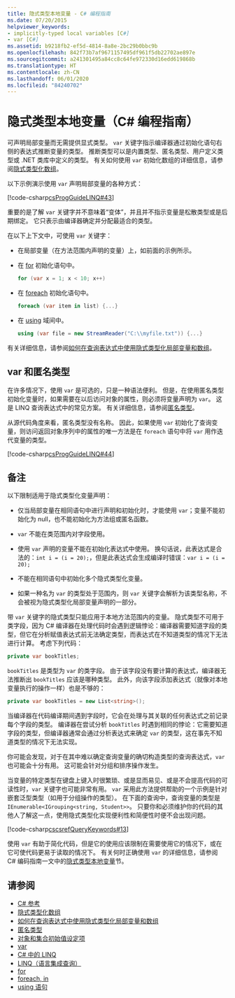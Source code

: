 ```yaml
---
title: 隐式类型本地变量 - C# 编程指南
ms.date: 07/20/2015
helpviewer_keywords:
- implicitly-typed local variables [C#]
- var [C#]
ms.assetid: b9218fb2-ef5d-4814-8a8e-2bc29b0bbc9b
ms.openlocfilehash: 842f73b7af9671157495df961f5db22702ae897e
ms.sourcegitcommit: a241301495a84cc8c64fe972330d16edd619868b
ms.translationtype: HT
ms.contentlocale: zh-CN
ms.lasthandoff: 06/01/2020
ms.locfileid: "84240702"
---
```

# <a name="implicitly-typed-local-variables-c-programming-guide"></a>隐式类型本地变量（C# 编程指南）

可声明局部变量而无需提供显式类型。 `var` 关键字指示编译器通过初始化语句右侧的表达式推断变量的类型。 推断类型可以是内置类型、匿名类型、用户定义类型或 .NET 类库中定义的类型。 有关如何使用 `var` 初始化数组的详细信息，请参阅[隐式类型化数组](../arrays/implicitly-typed-arrays.md)。

以下示例演示使用 `var` 声明局部变量的各种方式：

[!code-csharp[csProgGuideLINQ#43](~/samples/snippets/csharp/VS_Snippets_VBCSharp/csProgGuideLINQ/CS/csRef30LangFeatures_2.cs#43)]

重要的是了解 `var` 关键字并不意味着“变体”，并且并不指示变量是松散类型或是后期绑定。 它只表示由编译器确定并分配最适合的类型。

在以下上下文中，可使用 `var` 关键字：

- 在局部变量（在方法范围内声明的变量）上，如前面的示例所示。

- 在 [for](../../language-reference/keywords/for.md) 初始化语句中。

    ```csharp
    for (var x = 1; x < 10; x++)
    ```

- 在 [foreach](../../language-reference/keywords/foreach-in.md) 初始化语句中。

    ```csharp
    foreach (var item in list) {...}
    ```

- 在 [using](../../language-reference/keywords/using-statement.md) 域间中。

    ```csharp
    using (var file = new StreamReader("C:\\myfile.txt")) {...}
    ```

有关详细信息，请参阅[如何在查询表达式中使用隐式类型化局部变量和数组](how-to-use-implicitly-typed-local-variables-and-arrays-in-a-query-expression.md)。

## <a name="var-and-anonymous-types"></a>var 和匿名类型

在许多情况下，使用 `var` 是可选的，只是一种语法便利。 但是，在使用匿名类型初始化变量时，如果需要在以后访问对象的属性，则必须将变量声明为 `var`。 这是 LINQ 查询表达式中的常见方案。 有关详细信息，请参阅[匿名类型](anonymous-types.md)。

从源代码角度来看，匿名类型没有名称。 因此，如果使用 `var` 初始化了查询变量，则访问返回对象序列中的属性的唯一方法是在 `foreach` 语句中将 `var` 用作迭代变量的类型。

[!code-csharp[csProgGuideLINQ#44](~/samples/snippets/csharp/VS_Snippets_VBCSharp/csProgGuideLINQ/CS/csRef30LangFeatures_2.cs#44)]

## <a name="remarks"></a>备注

以下限制适用于隐式类型化变量声明：

- 仅当局部变量在相同语句中进行声明和初始化时，才能使用 `var`；变量不能初始化为 null，也不能初始化为方法组或匿名函数。

- `var` 不能在类范围内对字段使用。

- 使用 `var` 声明的变量不能在初始化表达式中使用。 换句话说，此表达式是合法的：`int i = (i = 20);`，但是此表达式会生成编译时错误：`var i = (i = 20);`

- 不能在相同语句中初始化多个隐式类型化变量。

- 如果一种名为 `var` 的类型处于范围内，则 `var` 关键字会解析为该类型名称，不会被视为隐式类型化局部变量声明的一部分。

带 `var` 关键字的隐式类型只能应用于本地方法范围内的变量。 隐式类型不可用于类字段，因为 C# 编译器在处理代码时会遇到逻辑悖论：编译器需要知道字段的类型，但它在分析赋值表达式前无法确定类型，而表达式在不知道类型的情况下无法进行计算。 考虑下列代码：

```csharp
private var bookTitles;
```

`bookTitles` 是类型为 `var` 的类字段。 由于该字段没有要计算的表达式，编译器无法推断出 `bookTitles` 应该是哪种类型。 此外，向该字段添加表达式（就像对本地变量执行的操作一样）也是不够的：

```csharp
private var bookTitles = new List<string>();
```

当编译器在代码编译期间遇到字段时，它会在处理与其关联的任何表达式之前记录每个字段的类型。 编译器在尝试分析 `bookTitles` 时遇到相同的悖论：它需要知道字段的类型，但编译器通常会通过分析表达式来确定 `var` 的类型，这在事先不知道类型的情况下无法实现。

你可能会发现，对于在其中难以确定查询变量的确切构造类型的查询表达式，`var` 也可能会十分有用。 这可能会针对分组和排序操作发生。

当变量的特定类型在键盘上键入时很繁琐、或是显而易见、或是不会提高代码的可读性时，`var` 关键字也可能非常有用。 `var` 采用此方法提供帮助的一个示例是针对嵌套泛型类型（如用于分组操作的类型）。 在下面的查询中，查询变量的类型是 `IEnumerable<IGrouping<string, Student>>`。 只要你和必须维护你的代码的其他人了解这一点，使用隐式类型化实现便利性和简便性时便不会出现问题。

[!code-csharp[cscsrefQueryKeywords#13](~/samples/snippets/csharp/VS_Snippets_VBCSharp/CsCsrefQueryKeywords/CS/Group.cs#13)]

使用 `var` 有助于简化代码，但是它的使用应该限制在需要使用它的情况下，或在它可使代码更易于读取的情况下。 有关何时正确使用 `var` 的详细信息，请参阅 C# 编码指南一文中的[隐式类型本地变量](../inside-a-program/coding-conventions.md#implicitly-typed-local-variables)节。

## <a name="see-also"></a>请参阅

- [C# 参考](../../language-reference/index.md)
- [隐式类型化数组](../arrays/implicitly-typed-arrays.md)
- [如何在查询表达式中使用隐式类型化局部变量和数组](how-to-use-implicitly-typed-local-variables-and-arrays-in-a-query-expression.md)
- [匿名类型](anonymous-types.md)
- [对象和集合初始值设定项](object-and-collection-initializers.md)
- [var](../../language-reference/keywords/var.md)
- [C# 中的 LINQ](../../linq/index.md)
- [LINQ（语言集成查询）](../../linq/index.md)
- [for](../../language-reference/keywords/for.md)
- [foreach, in](../../language-reference/keywords/foreach-in.md)
- [using 语句](../../language-reference/keywords/using-statement.md)

